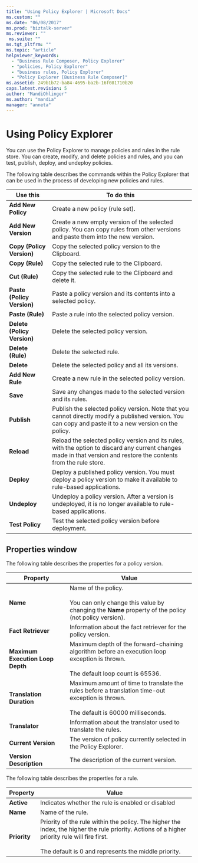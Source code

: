 ```yaml
---
title: "Using Policy Explorer | Microsoft Docs"
ms.custom: ""
ms.date: "06/08/2017"
ms.prod: "biztalk-server"
ms.reviewer: ""
 ms.suite: ""
ms.tgt_pltfrm: ""
ms.topic: "article"
helpviewer_keywords: 
  - "Business Rule Composer, Policy Explorer"
  - "policies, Policy Explorer"
  - "business rules, Policy Explorer"
  - "Policy Explorer [Business Rule Composer]"
ms.assetid: 249b1b72-ba84-4695-ba2b-16f081710b20
caps.latest.revision: 5
author: "MandiOhlinger"
ms.author: "mandia"
manager: "anneta"
---
```

# Using Policy Explorer
You can use the Policy Explorer to manage policies and rules in the rule store. You can create, modify, and delete policies and rules, and you can test, publish, deploy, and undeploy policies.  
  
 The following table describes the commands within the Policy Explorer that can be used in the process of developing new policies and rules.  
  
|Use this|To do this|  
|--------------|----------------|  
|**Add New Policy**|Create a new policy (rule set).|  
|**Add New Version**|Create a new empty version of the selected policy. You can copy rules from other versions and paste them into the new version.|  
|**Copy (Policy Version)**|Copy the selected policy version to the Clipboard.|  
|**Copy (Rule)**|Copy the selected rule to the Clipboard.|  
|**Cut (Rule)**|Copy the selected rule to the Clipboard and delete it.|  
|**Paste (Policy Version)**|Paste a policy version and its contents into a selected policy.|  
|**Paste (Rule)**|Paste a rule into the selected policy version.|  
|**Delete (Policy Version)**|Delete the selected policy version.|  
|**Delete (Rule)**|Delete the selected rule.|  
|**Delete**|Delete the selected policy and all its versions.|  
|**Add New Rule**|Create a new rule in the selected policy version.|  
|**Save**|Save any changes made to the selected version and its rules.|  
|**Publish**|Publish the selected policy version. Note that you cannot directly modify a published version. You can copy and paste it to a new version on the policy.|  
|**Reload**|Reload the selected policy version and its rules, with the option to discard any current changes made in that version and restore the contents from the rule store.|  
|**Deploy**|Deploy a published policy version. You must deploy a policy version to make it available to rule-based applications.|  
|**Undeploy**|Undeploy a policy version. After a version is undeployed, it is no longer available to rule-based applications.|  
|**Test Policy**|Test the selected policy version before deployment.|  
  
## Properties window  
 The following table describes the properties for a policy version.  
  
|Property|Value|  
|--------------|-----------|  
|**Name**|Name of the policy.<br /><br /> You can only change this value by changing the **Name** property of the policy (not policy version).|  
|**Fact Retriever**|Information about the fact retriever for the policy version.|  
|**Maximum Execution Loop Depth**|Maximum depth of the forward-chaining algorithm before an execution loop exception is thrown.<br /><br /> The default loop count is 65536.|  
|**Translation Duration**|Maximum amount of time to translate the rules before a translation time-out exception is thrown.<br /><br /> The default is 60000 milliseconds.|  
|**Translator**|Information about the translator used to translate the rules.|  
|**Current Version**|The version of policy currently selected in the Policy Explorer.|  
|**Version Description**|The description of the current version.|  
  
 The following table describes the properties for a rule.  
  
|Property|Value|  
|--------------|-----------|  
|**Active**|Indicates whether the rule is enabled or disabled|  
|**Name**|Name of the rule.|  
|**Priority**|Priority of the rule within the policy. The higher the index, the higher the rule priority. Actions of a higher priority rule will fire first.<br /><br /> The default is 0 and represents the middle priority.|